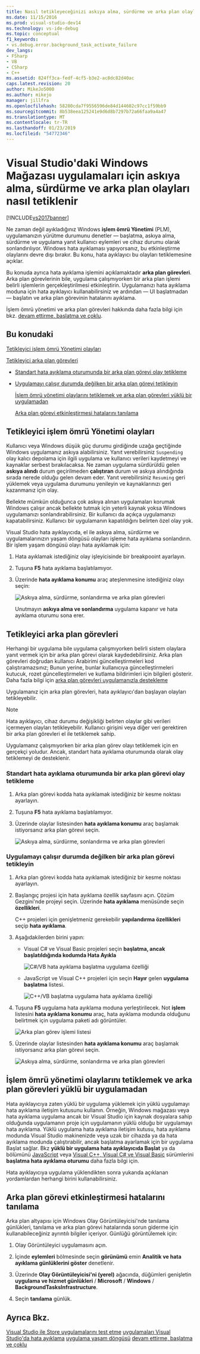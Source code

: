 ```yaml
---
title: Nasıl tetikleyeceğinizi askıya alma, sürdürme ve arka plan olaylarını Windows Store uygulamaları için
ms.date: 11/15/2016
ms.prod: visual-studio-dev14
ms.technology: vs-ide-debug
ms.topic: conceptual
f1_keywords:
- vs.debug.error.background_task_activate_failure
dev_langs:
- FSharp
- VB
- CSharp
- C++
ms.assetid: 824ff3ca-fedf-4cf5-b3e2-ac8dc82d40ac
caps.latest.revision: 20
author: MikeJo5000
ms.author: mikejo
manager: jillfra
ms.openlocfilehash: 58280cda7f9556596de84d144602c97cc1f59bb9
ms.sourcegitcommit: 8b538eea125241e9d6d8b7297b72a66faa9a4a47
ms.translationtype: MT
ms.contentlocale: tr-TR
ms.lasthandoff: 01/23/2019
ms.locfileid: "54772346"
---
```

# <a name="how-to-trigger-suspend-resume-and-background-events-for-windows-store-apps-in-visual-studio"></a>Visual Studio'daki Windows Mağazası uygulamaları için askıya alma, sürdürme ve arka plan olayları nasıl tetiklenir
[!INCLUDE[vs2017banner](../includes/vs2017banner.md)]

Ne zaman değil ayıkladığınız Windows **işlem ömrü Yönetimi** (PLM), uygulamanızın yürütme durumunu denetler — başlatma, askıya alma, sürdürme ve uygulama yanıt kullanıcı eylemleri ve cihaz durumu olarak sonlandırılıyor. Windows hata ayıklaması yapıyorsanız, bu etkinleştirme olaylarını devre dışı bırakır. Bu konu, hata ayıklayıcı bu olayları tetiklemesine açıklar.

 Bu konuda ayrıca hata ayıklama işlemini açıklamaktadır **arka plan görevleri**. Arka plan görevlerinin bile, uygulama çalışmıyorken bir arka plan işlemi belirli işlemlerin gerçekleştirilmesi etkinleştirin. Uygulamanızı hata ayıklama moduna için hata ayıklayıcı kullanabilirsiniz ve ardından — UI başlatmadan — başlatın ve arka plan görevinin hatalarını ayıklama.

 İşlem ömrü yönetimi ve arka plan görevleri hakkında daha fazla bilgi için bkz. [devam ettirme, başlatma ve çoklu](http://msdn.microsoft.com/04307b1b-05af-46a6-b639-3f35e297f71b).

##  <a name="BKMK_In_this_topic"></a> Bu konudaki
 [Tetikleyici işlem ömrü Yönetimi olayları](#BKMK_Trigger_Process_Lifecycle_Management_events)

 [Tetikleyici arka plan görevleri](#BKMK_Trigger_background_tasks)

- [Standart hata ayıklama oturumunda bir arka plan görevi olay tetikleme](#BKMK_Trigger_a_background_task_event_from_a_standard_debug_session)

- [Uygulamayı çalışır durumda değilken bir arka plan görevi tetikleyin](#BKMK_Trigger_a_background_task_when_the_app_is_not_running)

  [İşlem ömrü yönetimi olaylarını tetiklemek ve arka plan görevleri yüklü bir uygulamadan](#BKMK_Trigger_Process_Lifetime_Management_events_and_background_tasks_from_an_installed_app)

  [Arka plan görevi etkinleştirmesi hatalarını tanılama](#BKMK_Diagnosing_background_task_activation_errors)

##  <a name="BKMK_Trigger_Process_Lifecycle_Management_events"></a> Tetikleyici işlem ömrü Yönetimi olayları
 Kullanıcı veya Windows düşük güç durumu girdiğinde uzağa geçtiğinde Windows uygulamanız askıya alabilirsiniz. Yanıt verebilirsiniz `Suspending` olay kalıcı depolama için ilgili uygulama ve kullanıcı verileri kaydetmeyi ve kaynaklar serbest bırakılacaksa. Ne zaman uygulama sürdürüldü gelen **askıya alındı** durum geçirilmeden **çalıştıran** durum ve askıya alındığında sırada nerede olduğu gelen devam eder. Yanıt verebilirsiniz `Resuming` geri yüklemek veya uygulama durumunu yenileyin ve kaynaklarınızı geri kazanmanız için olay.

 Bellekte mümkün olduğunca çok askıya alınan uygulamaları korumak Windows çalışır ancak bellekte tutmak için yeterli kaynak yoksa Windows uygulamanızı sonlandırabilirsiniz. Bir kullanıcı da açıkça uygulamanızı kapatabilirsiniz. Kullanıcı bir uygulamanın kapatıldığını belirten özel olay yok.

 Visual Studio hata ayıklayıcıda, el ile askıya alma, sürdürme ve uygulamalarınızın yaşam döngüsü olayları işleme hata ayıklama sonlandırın. Bir işlem yaşam döngüsü olayı hata ayıklamak için:

1.  Hata ayıklamak istediğiniz olay işleyicisinde bir breakpooint ayarlayın.

2.  Tuşuna **F5** hata ayıklama başlatılamıyor.

3.  Üzerinde **hata ayıklama konumu** araç ateşlenmesine istediğiniz olayı seçin:

     ![Askıya alma, sürdürme, sonlandırma ve arka plan görevleri](../debugger/media/dbg-suspendresumebackground.png "DBG_SuspendResumeBackground")

     Unutmayın **askıya alma ve sonlandırma** uygulama kapanır ve hata ayıklama oturumu sona erer.

##  <a name="BKMK_Trigger_background_tasks"></a> Tetikleyici arka plan görevleri
 Herhangi bir uygulama bile uygulama çalışmıyorken belirli sistem olaylara yanıt vermek için bir arka plan görevi olarak kaydedebilirsiniz. Arka plan görevleri doğrudan kullanıcı Arabirimi güncelleştirmeleri kod çalıştıramazsınız; Bunun yerine, bunlar kullanıcıya güncelleştirmeleri kutucuk, rozet güncelleştirmeleri ve kutlama bildirimleri için bilgileri gösterir. Daha fazla bilgi için [arka plan görevleri uygulamanızla destekleme](http://msdn.microsoft.com/4c7bb148-eb1f-4640-865e-41f627a46e8e)

 Uygulamanız için arka plan görevleri, hata ayıklayıcı'dan başlayan olayları tetikleyebilir.

> [!NOTE]
>  Hata ayıklayıcı, cihaz durumu değişikliği belirten olaylar gibi verileri içermeyen olayları tetikleyebilir. Kullanıcı girişini veya diğer veri gerektiren bir arka plan görevleri el ile tetiklemek sahip.

 Uygulamanız çalışmıyorken bir arka plan görev olayı tetiklemek için en gerçekçi yoludur. Ancak, standart hata ayıklama oturumunda olarak olay tetiklemeyi de desteklenir.

###  <a name="BKMK_Trigger_a_background_task_event_from_a_standard_debug_session"></a> Standart hata ayıklama oturumunda bir arka plan görevi olay tetikleme

1.  Arka plan görevi kodda hata ayıklamak istediğiniz bir kesme noktası ayarlayın.

2.  Tuşuna **F5** hata ayıklama başlatılamıyor.

3.  Üzerinde olaylar listesinden **hata ayıklama konumu** araç başlamak istiyorsanız arka plan görevi seçin.

     ![Askıya alma, sürdürme, sonlandırma ve arka plan görevleri](../debugger/media/dbg-suspendresumebackground.png "DBG_SuspendResumeBackground")

###  <a name="BKMK_Trigger_a_background_task_when_the_app_is_not_running"></a> Uygulamayı çalışır durumda değilken bir arka plan görevi tetikleyin

1.  Arka plan görevi kodda hata ayıklamak istediğiniz bir kesme noktası ayarlayın.

2.  Başlangıç projesi için hata ayıklama özellik sayfasını açın. Çözüm Gezgini'nde projeyi seçin. Üzerinde **hata ayıklama** menüsünde seçin **özellikleri**.

     C++ projeleri için genişletmeniz gerekebilir **yapılandırma özellikleri** seçip **hata ayıklama**.

3.  Aşağıdakilerden birini yapın:

    -   Visual C# ve Visual Basic projeleri seçin **başlatma, ancak başlatıldığında kodumda Hata Ayıkla**

         ![C&#35;&#47;VB hata ayıklama başlatma uygulama özelliği](../debugger/media/dbg-csvb-dontlaunchapp.png "DBG_CsVb_DontLaunchApp")

    -   JavaScript ve Visual C++ projeleri için seçin **Hayır** gelen **uygulama başlatma** listesi.

         ![C&#43;&#43;&#47;VB başlatma uygulama hata ayıklama özelliği](../debugger/media/dbg-cppjs-dontlaunchapp.png "DBG_CppJs_DontLaunchApp")

4.  Tuşuna **F5** uygulama hata ayıklama moduna yerleştirilecek. Not **işlem** listesini **hata ayıklama konumu** araç, hata ayıklama modunda olduğunu belirtmek için uygulama paketi adı görüntüler.

     ![Arka plan görev işlemi listesi](../debugger/media/dbg-backgroundtask-processlist.png "DBG_BackgroundTask_ProcessList")

5.  Üzerinde olaylar listesinden **hata ayıklama konumu** araç başlamak istiyorsanız arka plan görevi seçin.

     ![Askıya alma, sürdürme, sonlandırma ve arka plan görevleri](../debugger/media/dbg-suspendresumebackground.png "DBG_SuspendResumeBackground")

##  <a name="BKMK_Trigger_Process_Lifetime_Management_events_and_background_tasks_from_an_installed_app"></a> İşlem ömrü yönetimi olaylarını tetiklemek ve arka plan görevleri yüklü bir uygulamadan
 Hata ayıklayıcıya zaten yüklü bir uygulama yüklemek için yüklü uygulamayı hata ayıklama iletişim kutusunu kullanın. Örneğin, Windows mağazası veya hata ayıklama uygulama ancak bir Visual Studio için kaynak dosyalara sahip olduğunda uygulamanın proje için uygulamanın yüklü olduğu bir uygulamayı hata ayıklama. Yüklü uygulama hata ayıklama iletişim kutusu, hata ayıklama modunda Visual Studio makinenizde veya uzak bir cihazda ya da hata ayıklama modunda çalıştırabilir, ancak başlatma ayarlamak için bir uygulama Başlat sağlar. Bkz **yüklü bir uygulama hata ayıklayıcıda Başlat** ya da bölümünü [JavaScript](../debugger/start-a-debugging-session-for-store-apps-in-visual-studio-javascript.md#BKMK_Start_an_installed_app_in_the_debugger) veya [Visual C++, Visual C# ve Visual Basic](../debugger/start-a-debugging-session-for-a-store-app-in-visual-studio-vb-csharp-cpp-and-xaml.md#BKMK_Start_an_installed_app_in_the_debugger) sürümlerini **başlatma hata ayıklama oturumu** daha fazla bilgi için.

 Hata ayıklayıcıya uygulama yüklendikten sonra yukarıda açıklanan yordamlardan herhangi birini kullanabilirsiniz.

##  <a name="BKMK_Diagnosing_background_task_activation_errors"></a> Arka plan görevi etkinleştirmesi hatalarını tanılama
 Arka plan altyapısı için Windows Olay Görüntüleyicisi'nde tanılama günlükleri, tanılama ve arka plan görevi hatalarında sorun giderme için kullanabileceğiniz ayrıntılı bilgiler içeriyor. Günlüğü görüntülemek için:

1.  Olay Görüntüleyici uygulamasını açın.

2.  İçinde **eylemleri** bölmesinde seçin **görünümü** emin **Analitik ve hata ayıklama günlüklerini göster** denetlenir.

3.  Üzerinde **Olay Görüntüleyicisi'ni (yerel)** ağacında, düğümleri genişletin **uygulama ve hizmet günlükleri** / **Microsoft** / **Windows**   /  **BackgroundTasksInfrastructure**.

4.  Seçin **tanılama** günlük.

## <a name="see-also"></a>Ayrıca Bkz.
 [Visual Studio ile Store uygulamalarını test etme](../test/testing-store-apps-with-visual-studio.md) [uygulamaları Visual Studio'da hata ayıklama](../debugger/debug-store-apps-in-visual-studio.md) [uygulama yaşam döngüsü](http://msdn.microsoft.com/53cdc987-c547-49d1-a5a4-fd3f96b2259d) [devam ettirme, başlatma ve çoklu](http://msdn.microsoft.com/04307b1b-05af-46a6-b639-3f35e297f71b)
